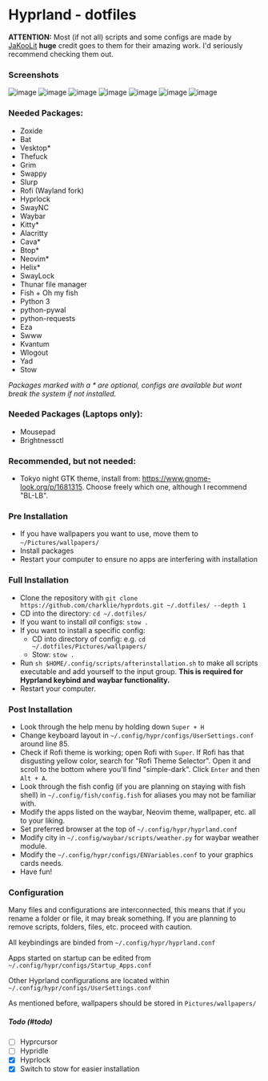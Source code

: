 # Hyprland - dotfiles
**ATTENTION:** Most (if not all) scripts and some configs are made by [JaKooLit](https://github.com/JaKooLit) **huge** credit goes to them for their amazing work. I'd seriously recommend checking them out.

### Screenshots
![image](https://github.com/charklie/hyprdots/assets/157241212/3557494d-f83f-4b2a-9963-8eb740e3543e)
![image](https://github.com/charklie/hyprdots/assets/157241212/bde6d3a0-d2f9-42a1-9fe7-7738c85a0e5c)
![image](https://github.com/charklie/hyprdots/assets/157241212/d1590cfd-0a8a-4658-8638-cc79fe89aab2)
![image](https://github.com/charklie/hyprdots/assets/157241212/9a671fca-95d2-4b32-b1ed-1244c7e247e0)
![image](https://github.com/charklie/hyprdots/assets/157241212/6ef0918d-576d-4b1d-85cc-6f5083ef8902)
![image](https://github.com/charklie/hyprdots/assets/157241212/a060f3ce-cf2a-4ade-a7f5-2cd21cee2d8a)
![image](https://github.com/charklie/hyprdots/assets/157241212/f6015c94-5cc7-4279-a035-74b8ab6ad41c)

### Needed Packages:
- Zoxide
- Bat
- Vesktop*
- Thefuck
- Grim
- Swappy
- Slurp
- Rofi (Wayland fork)
- Hyprlock
- SwayNC
- Waybar
- Kitty*
- Alacritty
- Cava*
- Btop*
- Neovim*
- Helix*
- SwayLock
- Thunar file manager
- Fish + Oh my fish
- Python 3
- python-pywal
- python-requests
- Eza
- Swww
- Kvantum
- Wlogout
- Yad
- Stow

_Packages marked with a * are optional, configs are available but wont break the system if not installed._

### Needed Packages (Laptops only):

- Mousepad
- Brightnessctl

### Recommended, but not needed:
- Tokyo night GTK theme, install from: https://www.gnome-look.org/p/1681315. Choose freely which one, although I recommend "BL-LB".

### Pre Installation

- If you have wallpapers you want to use, move them to `~/Pictures/wallpapers/`
- Install packages
- Restart your computer to ensure no apps are interfering with installation

### Full Installation 

- Clone the repository with `git clone https://github.com/charklie/hyprdots.git ~/.dotfiles/ --depth 1`
- CD into the directory: `cd ~/.dotfiles/`
- If you want to install *all* configs: `stow .`
- If you want to install a specific config:
    - CD into directory of config: e.g. `cd ~/.dotfiles/Pictures/wallpapers/`
    - Stow: `stow .`
- Run `sh $HOME/.config/scripts/afterinstallation.sh` to make all scripts executable and add yourself to the input group. **This is required for Hyprland keybind and waybar functionality.**
- Restart your computer.

### Post Installation

- Look through the help menu by holding down `Super + H`
- Change keyboard layout in `~/.config/hypr/configs/UserSettings.conf` around line 85.
- Check if Rofi theme is working; open Rofi with `Super`. If Rofi has that disgusting yellow color, search for "Rofi Theme Selector". Open it and scroll to the bottom where you'll find "simple-dark". Click `Enter` and then `Alt + A`.
- Look through the fish config (if you are planning on staying with fish shell) in `~/.config/fish/config.fish` for aliases you may not be familiar with.
- Modify the apps listed on the waybar, Neovim theme, wallpaper, etc. all to your liking.
- Set preferred browser at the top of `~/.config/hypr/hyprland.conf`
- Modify city in `~/.config/waybar/scripts/weather.py` for waybar weather module.
- Modify the `~/.config/hypr/configs/ENVariables.conf` to your graphics cards needs.
- Have fun!

### Configuration 

Many files and configurations are interconnected, this means that if you rename a folder or file, it may break something. If you are planning to remove scripts, folders, files, etc. proceed with caution.

All keybindings are binded from `~/.config/hypr/hyprland.conf`

Apps started on startup can be edited from `~/.config/hypr/configs/Startup_Apps.conf`

Other Hyprland configurations are located within `~/.config/hypr/configs/UserSettings.conf`

As mentioned before, wallpapers should be stored in `Pictures/wallpapers/`

##### Todo (#todo)
- [ ] Hyprcursor
- [ ] Hypridle
- [X] Hyprlock
- [X] Switch to stow for easier installation
